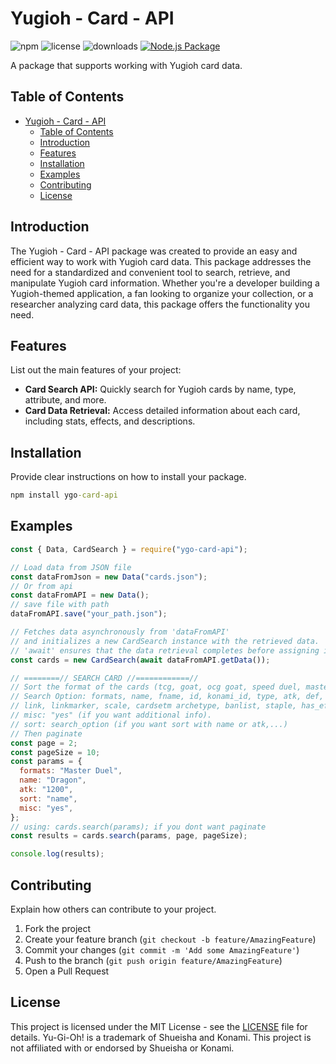 # Yugioh - Card - API

![npm](https://img.shields.io/npm/v/@vinhvizg/ygo-card-api) ![license](https://img.shields.io/npm/l/@vinhvizg/ygo-card-api) ![downloads](https://img.shields.io/npm/dm/@vinhvizg/ygo-card-api) [![Node.js Package](https://github.com/vinhvizg1040/@vinhvizg/ygo-card-api/actions/workflows/npm-publish.yml/badge.svg?branch=master)](https://github.com/vinhvizg1040/@vinhvizg/ygo-card-api/actions/workflows/npm-publish.yml)

A package that supports working with Yugioh card data.

## Table of Contents

- [Yugioh - Card - API](#yugioh---card---api)
  - [Table of Contents](#table-of-contents)
  - [Introduction](#introduction)
  - [Features](#features)
  - [Installation](#installation)
  - [Examples](#examples)
  - [Contributing](#contributing)
  - [License](#license)

## Introduction

The Yugioh - Card - API package was created to provide an easy and efficient way to work with Yugioh card data. This package addresses the need for a standardized and convenient tool to search, retrieve, and manipulate Yugioh card information. Whether you're a developer building a Yugioh-themed application, a fan looking to organize your collection, or a researcher analyzing card data, this package offers the functionality you need.

## Features

List out the main features of your project:

- **Card Search API:** Quickly search for Yugioh cards by name, type, attribute, and more.
- **Card Data Retrieval:** Access detailed information about each card, including stats, effects, and descriptions.

## Installation

Provide clear instructions on how to install your package.

```cmd
npm install ygo-card-api
```

## Examples

```javascript
const { Data, CardSearch } = require("ygo-card-api");

// Load data from JSON file
const dataFromJson = new Data("cards.json");
// Or from api
const dataFromAPI = new Data();
// save file with path
dataFromAPI.save("your_path.json");

// Fetches data asynchronously from 'dataFromAPI'
// and initializes a new CardSearch instance with the retrieved data.
// 'await' ensures that the data retrieval completes before assigning it to 'cards'.
const cards = new CardSearch(await dataFromAPI.getData());

// ========// SEARCH CARD //============//
// Sort the format of the cards (tcg, goat, ocg goat, speed duel, master duel, rush duel, duel links).
// Search Option: formats, name, fname, id, konami_id, type, atk, def, level, race, attribute,
// link, linkmarker, scale, cardsetm archetype, banlist, staple, has_effect, startdate, enddate, dateregion.
// misc: "yes" (if you want additional info).
// sort: search_option (if you want sort with name or atk,...)
// Then paginate
const page = 2;
const pageSize = 10;
const params = {
  formats: "Master Duel",
  name: "Dragon",
  atk: "1200",
  sort: "name",
  misc: "yes",
};
// using: cards.search(params); if you dont want paginate
const results = cards.search(params, page, pageSize);

console.log(results);
```

## Contributing

Explain how others can contribute to your project.

1. Fork the project
2. Create your feature branch (`git checkout -b feature/AmazingFeature`)
3. Commit your changes (`git commit -m 'Add some AmazingFeature'`)
4. Push to the branch (`git push origin feature/AmazingFeature`)
5. Open a Pull Request

## License

This project is licensed under the MIT License - see the [LICENSE](LICENSE) file for details.
Yu-Gi-Oh! is a trademark of Shueisha and Konami. This project is not affiliated with or endorsed by Shueisha or Konami.
